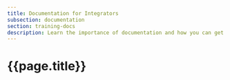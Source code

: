 ```yaml
---
title: Documentation for Integrators
subsection: documentation
section: training-docs
description: Learn the importance of documentation and how you can get started
---
```


# {{page.title}}
